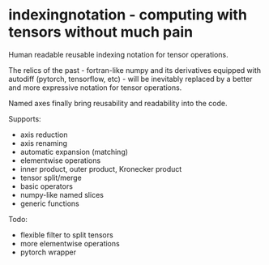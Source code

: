 # indexingnotation - computing with tensors without much pain

Human readable reusable indexing notation for tensor operations.

The relics of the past - fortran-like numpy and its derivatives equipped with autodiff (pytorch, tensorflow, etc) - will be inevitably replaced by a better and more expressive notation for tensor operations. 
 
Named axes finally bring reusability and readability into the code.

Supports:
 - axis reduction
 - axis renaming
 - automatic expansion (matching)
 - elementwise operations
 - inner product, outer product, Kronecker product
 - tensor split/merge
 - basic operators
 - numpy-like named slices
 - generic functions
 
Todo:
 - flexible filter to split tensors
 - more elementwise operations
 - pytorch wrapper
